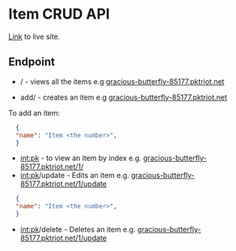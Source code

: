 # Item CRUD API

[Link](https://gracious-butterfly-85177.pktriot.net/) to live site.

## Endpoint

- / - views all the items e.g [gracious-butterfly-85177.pktriot.net](https://gracious-butterfly-85177.pktriot.net/)

- add/ - creates an item e.g [gracious-butterfly-85177.pktriot.net](https://gracious-butterfly-85177.pktriot.net/add/)
  
To add an item:

```json
  {
  "name": "Item <the number>",
  }
```

- <int:pk> - to view an item by index e.g. [gracious-butterfly-85177.pktriot.net/1/](https://gracious-butterfly-85177.pktriot.net/1/) 
- <int:pk>/update - Edits an item e.g. [gracious-butterfly-85177.pktriot.net/1/update](https://gracious-butterfly-85177.pktriot.net/1/update) 

```json
  {
  "name": "Item <the number>",
  }
```

- <int:pk>/delete - Deletes an item e.g. [gracious-butterfly-85177.pktriot.net/1/update](https://gracious-butterfly-85177.pktriot.net/1/delete)
